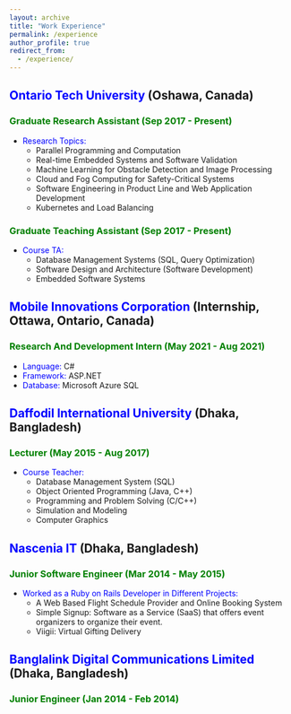 ```yaml
---
layout: archive
title: "Work Experience"
permalink: /experience
author_profile: true
redirect_from: 
  - /experience/
---
```


## <span style="color:blue">Ontario Tech University</span> (Oshawa, Canada)

### <span style="color:green">Graduate Research Assistant (Sep 2017 - Present)</span>
- <span style="color:blue">Research Topics:</span> 
    - Parallel Programming and Computation
    - Real-time Embedded Systems and Software Validation
    - Machine Learning for Obstacle Detection and Image Processing
    - Cloud and Fog Computing for Safety-Critical Systems 
    - Software Engineering in Product Line and Web Application Development
    - Kubernetes and Load Balancing

### <span style="color:green">Graduate Teaching Assistant (Sep 2017 - Present)</span>
- <span style="color:blue">Course TA:</span>
    - Database Management Systems (SQL, Query Optimization)
    - Software Design and Architecture (Software Development)
    - Embedded Software Systems



## <span style="color:blue">Mobile Innovations Corporation</span> (Internship, Ottawa, Ontario, Canada)
### <span style="color:green">Research And Development Intern (May 2021 - Aug 2021)</span>
- <span style="color:blue">Language:</span> C#
- <span style="color:blue">Framework:</span> ASP.NET
- <span style="color:blue">Database:</span> Microsoft Azure SQL

## <span style="color:blue">Daffodil International University</span> (Dhaka, Bangladesh)
### <span style="color:green">Lecturer (May 2015 - Aug 2017)</span>
- <span style="color:blue">Course Teacher:</span>
    - Database Management System (SQL)
    - Object Oriented Programming (Java, C++)
    - Programming and Problem Solving (C/C++)
    - Simulation and Modeling
    - Computer Graphics

## <span style="color:blue">Nascenia IT</span> (Dhaka, Bangladesh)
### <span style="color:green">Junior Software Engineer (Mar 2014 - May 2015)</span>
- <span style="color:blue">Worked as a Ruby on Rails Developer in Different Projects:</span>
    - A Web Based Flight Schedule Provider and Online Booking System
    - Simple Signup: Software as a Service (SaaS) that offers event organizers to organize their event. 
    - Viigii: Virtual Gifting Delivery

## <span style="color:blue">Banglalink Digital Communications Limited</span>  (Dhaka, Bangladesh)
### <span style="color:green">Junior Engineer (Jan 2014 - Feb 2014)</span>
